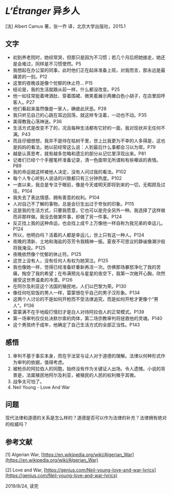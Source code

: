 # *L’Étranger* 异乡人

[法] Albert Camus 著，张一乔 译，北京大学出版社，2015.1

## 文字

* 初到养老院时，她经常哭，但那只是因为不习惯；若几个月后把她接走，她还是会难过，同样是不习惯使然。P5
* 我想起在办公室的同事，此时他们正在起床准备上班，对我而言，那永远是最痛苦的一刻。P12
* 这里的夜晚该是像个忧郁的休止符... P15
* 结论是，我的生活就跟从前一样，什么都没改变。P25
* 他一如往常挺着啤酒肚、穿着围裙、微笑着展示两撇白色小胡子，在店里招呼客人。P27
* 他们看起来虽然像是一家人，确彼此厌恶。P28
* 我只听见自己的心跳在耳边回荡，就这样专注着，一动也不动。P35
* 美得教我心荡神迷。P36
* 生活方式是改变不了的，况且每种生活都有它好的一面，我对现状并无任何不满。P43
* 而且仔细想想，我并不是待在枯树干里，世上比我更为不幸的人多得是，这也是妈妈的看法，她以前经常这么说：人到最后什么事都会习以为常。P79
* 越是认真思考，就有越多忽略和遗忘的部分从记忆里浮现出来。P81
* 记者们已经个个手握笔杆准备记录，清一色面带无所谓和有些嘲讽的表情。P89
* 我的命运就这样被他人决定，没有人问过我的看法。P102
* 每个人专心听别人说话的兴致都只有三分钟热度。P102
* 一直以来，我总是专注于眼前，像是今天或明天即将到来的一切，无暇顾及过往。P104
* 我失去了表达情感、拥有善意的权利。P104
* 人对自己不了解的事物，总是会衍生出过于夸张的印象。P115
* 这是我的生活方式，只要我愿意，它也可以是完全另外一种。我选择了这样做而非那样做。我没去做某件事，却做了另一件事。P124
* 反正找上我的这种命运，也会找上成千上万像他一样自称为我兄弟的幸运儿。P124
* 所以，他明白吗？活着的人都是幸运儿，世上只有这一种人。P124
* 夜晚的清新、土地和海盐的芬芳令我精神一振。夏夜不可思议的静谧像潮汐般将我淹没。P125
* 夜晚依然像个忧郁的休止符。P125
* 这世上没有人，没有任何人有权为她哭泣。P125
* 我也像她一样，觉得已经准备好重新再活一次。仿佛那场暴怒净化了我的苦痛，掏空了我的希望；在布满预兆与星星的夜空下，我第一次敞开心胸，欣然接受这世界温柔的冷漠。P126
* 在阿尔及利亚这个法国的殖民地，人们以巴黎为荣。P130
* 像任何吃软饭的男人一样，雷蒙很在乎自己的男子汉形象。P134
* 这两个人讨论的不是如何开枪而不受法律追究，而是如何开枪才更像个“男人”。P136
* 雷蒙满不在乎地殴打情妇才是白人对待阿拉伯人的正常模式。P139
* 第一场审判仅仅处决默尔索的肉体，第二场宗教审判将拯救他的灵魂。P140
* 这个男孩终于成年，他确定了自己生活方式的全部正当性。P143

## 感悟

1. 审判不基于事实本身，而在乎法官与证人对于道德的理解。法律以何种形式作为审判的依据，值得考虑。
2. 被枪杀的阿拉伯人的同胞，始终没有作为关键证人出场。令人遗憾。小说的背景是，法属殖民地阿尔及利亚，被殖民的人民的权利微乎其微。
3. 战争太可怕了。
4. Neil Young - Love And War

## 问题

现代法律和道德的关系是怎么样的？道德是否可以作为法律的补充？法律拥有绝对的权威吗？

## 参考文献

[1] Algerian War, [https://en.wikipedia.org/wiki/Algerian_War](https://en.wikipedia.org/wiki/Algerian_War)

[2] Love and War, [https://genius.com/Neil-young-love-and-war-lyrics](https://genius.com/Neil-young-love-and-war-lyrics)

2019/8/24, 读完
